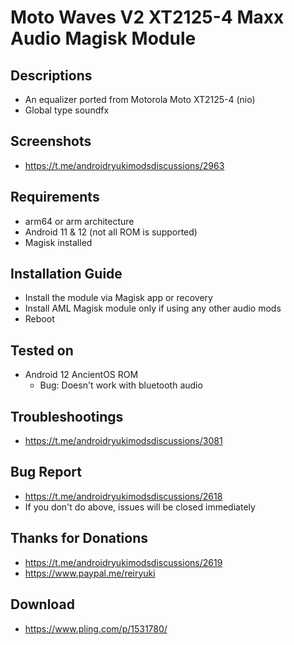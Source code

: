 # Moto Waves V2 XT2125-4 Maxx Audio Magisk Module

## Descriptions
- An equalizer ported from Motorola Moto XT2125-4 (nio)
- Global type soundfx

## Screenshots
- https://t.me/androidryukimodsdiscussions/2963

## Requirements
- arm64 or arm architecture
- Android 11 & 12 (not all ROM is supported)
- Magisk installed

## Installation Guide
- Install the module via Magisk app or recovery
- Install AML Magisk module only if using any other audio mods
- Reboot

## Tested on
- Android 12 AncientOS ROM
  - Bug: Doesn't work with bluetooth audio

## Troubleshootings
- https://t.me/androidryukimodsdiscussions/3081

## Bug Report
- https://t.me/androidryukimodsdiscussions/2618
- If you don't do above, issues will be closed immediately

## Thanks for Donations
- https://t.me/androidryukimodsdiscussions/2619
- https://www.paypal.me/reiryuki

## Download
- https://www.pling.com/p/1531780/
